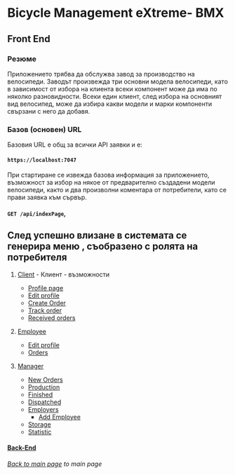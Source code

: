 <h1>Bicycle Management eXtreme- BMX</h1>

## Front End

### Резюме

Приложението трябва да обслужва завод за производство на велосипеди. Заводът произвежда три основни модела велосипеди, като в зависимост от избора на клиента всеки компонент може да има по няколко разновидности. Всеки един клиент, след избора на основният вид велосипед, може да избира какви модели и марки компоненти свързани с него да добавя.

### Базов (основен) URL

Базовия URL е общ за всички API заявки и е:

#### `https://localhost:7047`

При стартиране се извежда базова информация за приложението, възможност за избор на някое от предварително създадени модели велосипеди, както и два произволни коментара от потребители, като се прави заявка към сървър.

#### `GET /api/indexPage`,

## След успешно влизане в системата се генерира меню , съобразено с ролята на потребителя

1. [Client](/FrontEndReadMeFiles/ClientFiles/Profile.md) - Клиент - възможности
   - [Profile page](/FrontEndReadMeFiles/Profile.md)
   - [Edit profile](/FrontEndReadMeFiles/ClientFiles/EditProfile.md)
   - [Create Order](/FrontEndReadMeFiles/ClientFiles/Order.md)
   - [Track order]()
   - [Received orders]()
2. [Employee](/FrontEndReadMeFiles/Profile.md)

   - [Edit profile](/FrontEndReadMeFiles/Employee/EditProfile.md)
   - [Orders](/FrontEndReadMeFiles/Employee/EditProfile.md)

3. [Manager](/FrontEndReadMeFiles/Profile.md)

   - [New Orders]()
   - [Production]()
   - [Finished]()
   - [Dispatched]()
   - [Employers](/FrontEndReadMeFiles/Manager/Employers.md)
     - [Add Employee](/FrontEndReadMeFiles/Manager/AddEmployee.md)
   - [Storage]()
   - [Statistic]()

#### [Back-End](/BackEndReadMEFiles/README.md)

###### [Back to main page](/README.md) to main page
